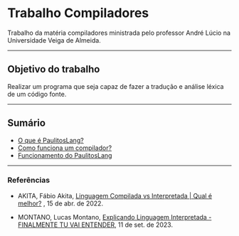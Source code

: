 # Trabalho Compiladores

Trabalho da matéria compiladores ministrada pelo professor André Lúcio na Universidade Veiga de Almeida.

---

## Objetivo do trabalho

Realizar um programa que seja capaz de fazer a tradução e análise léxica de um código fonte.

---

## Sumário

- [O que é PaulitosLang?](./paulitoslang.md)
- [Como funciona um compilador?](./como_funciona_um_compilador.md)
- [Funcionamento do PaulitosLang](./funcionamento_paulitos_lang.md)
---

### Referências

- AKITA, Fábio Akita, <a href="https://www.youtube.com/watch?v=SNyh-cubxaU">Linguagem Compilada vs Interpretada | Qual é melhor?</a> , 15 de abr. de 2022.

- MONTANO, Lucas Montano, <a href="https://youtu.be/e4x4IITQvak?si=VotB_hN46C94tN0o">Explicando Linguagem Interpretada - FINALMENTE TU VAI ENTENDER</a>, 11 de set. de 2023.
